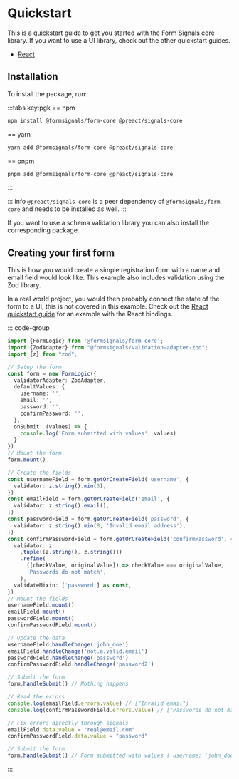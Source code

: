 # Quickstart

This is a quickstart guide to get you started with the Form Signals core library.
If you want to use a UI library, check out the other quickstart guides.

- [React](/guide/react/quickstart)

## Installation

To install the package, run:

:::tabs key:pgk
== npm

```bash
npm install @formsignals/form-core @preact/signals-core
```

== yarn

```bash
yarn add @formsignals/form-core @preact/signals-core
```

== pnpm

```bash
pnpm add @formsignals/form-core @preact/signals-core
```

:::

::: info
`@preact/signals-core` is a peer dependency of `@formsignals/form-core` and needs to be installed as well.
:::

If you want to use a schema validation library you can also install the corresponding package.

<!--@include: ./quickstart-validation-libs.md-->

## Creating your first form

This is how you would create a simple registration form with a name and email field would look like.
This example also includes validation using the Zod library.

In a real world project, you would then probably connect the state of the form to a UI, this is not covered in this
example.
Check out the [React quickstart guide](/guide/react/quickstart#creating-your-first-form) for an example with the React
bindings.

::: code-group

```ts [login_form.ts]
import {FormLogic} from '@formsignals/form-core';
import {ZodAdapter} from "@formsignals/validation-adapter-zod";
import {z} from "zod";

// Setup the form
const form = new FormLogic({
  validatorAdapter: ZodAdapter,
  defaultValues: {
    username: '',
    email: '',
    password: '',
    confirmPassword: '',
  },
  onSubmit: (values) => {
    console.log('Form submitted with values', values)
  }
})
// Mount the form
form.mount()

// Create the fields
const usernameField = form.getOrCreateField('username', {
  validator: z.string().min(3),
})
const emailField = form.getOrCreateField('email', {
  validator: z.string().email(),
})
const passwordField = form.getOrCreateField('password', {
  validator: z.string().min(8, 'Invalid email address'),
})
const confirmPasswordField = form.getOrCreateField('confirmPassword', {
  validator: z
    .tuple([z.string(), z.string()])
    .refine(
      ([checkValue, originalValue]) => checkValue === originalValue,
      'Passwords do not match',
    ),
  validateMixin: ['password'] as const,
})
// Mount the fields
usernameField.mount()
emailField.mount()
passwordField.mount()
confirmPasswordField.mount()

// Update the data
usernameField.handleChange('john_doe')
emailField.handleChange('not.a.valid.email')
passwordField.handleChange('password')
confirmPasswordField.handleChange('password2')

// Submit the form
form.handleSubmit() // Nothing happens

// Read the errors
console.log(emailField.errors.value) // ["Invalid email"]
console.log(confirmPasswordField.errors.value) // ["Passwords do not match"]

// Fix errors directly through signals
emailField.data.value = "real@email.com"
confirmPasswordField.data.value = "password"

// Submit the form
form.handleSubmit() // Form submitted with values { username: 'john_doe', email: 'real@email.com', password: 'password', confirmPassword: 'password' }
```

:::

[//]: # (TODO Add Stackblitz example)
